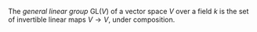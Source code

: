 The *general linear group* $\mathrm{GL}(V)$ of a vector space $V$ over a field $k$ is the set of invertible linear maps $V \to V$, under composition.
